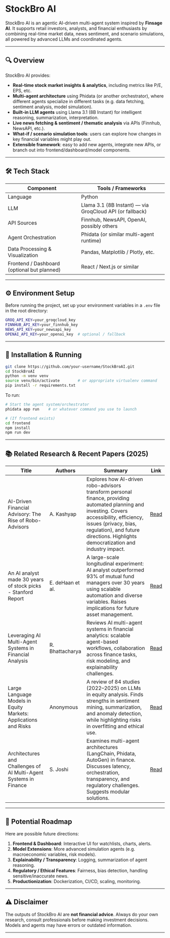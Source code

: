 # StockBro AI

StockBro AI is an agentic AI-driven multi-agent system inspired by **Finsage AI**. It supports retail investors, analysts, and financial enthusiasts by combining real-time market data, news sentiment, and scenario simulations, all powered by advanced LLMs and coordinated agents.

---

## 🔍 Overview

StockBro AI provides:

- **Real-time stock market insights & analytics**, including metrics like P/E, EPS, etc.  
- **Multi-agent architecture** using Phidata (or another orchestrator), where different agents specialize in different tasks (e.g. data fetching, sentiment analysis, model simulation).  
- **Built-in LLM agents** using Llama 3.1 (8B Instant) for intelligent reasoning, summarization, interpretation.  
- **Live news fetching & sentiment / thematic analysis** via APIs (Finnhub, NewsAPI, etc.).  
- **What-if / scenario simulation tools**: users can explore how changes in key financial variables might play out.  
- **Extensible framework**: easy to add new agents, integrate new APIs, or branch out into frontend/dashboard/model components.

---

## 🛠 Tech Stack

| Component | Tools / Frameworks |
|-----------|---------------------|
| Language | Python |
| LLM | Llama 3.1 (8B Instant) — via GroqCloud API (or fallback) |
| API Sources | Finnhub, NewsAPI, OpenAI, possibly others |
| Agent Orchestration | Phidata (or similar multi-agent runtime) |
| Data Processing & Visualization | Pandas, Matplotlib / Plotly, etc. |
| Frontend / Dashboard (optional but planned) | React / Next.js or similar |

---

## ⚙️ Environment Setup

Before running the project, set up your environment variables in a `.env` file in the root directory:

```bash
GROQ_API_KEY=your_groqcloud_key
FINNHUB_API_KEY=your_finnhub_key
NEWS_API_KEY=your_newsapi_key
OPENAI_API_KEY=your_openai_key  # optional / fallback
````

---

## 🚀 Installation & Running

```bash
git clone https://github.com/your-username/StockBroAI.git
cd StockBroAI
python -m venv venv
source venv/bin/activate        # or appropriate virtualenv command
pip install -r requirements.txt
```

To run:

```bash
# Start the agent system/orchestrator
phidata app run    # or whatever command you use to launch

# (If frontend exists)
cd frontend
npm install
npm run dev
```

---
## 📚 Related Research & Recent Papers (2025)

| Title                                                             | Authors          | Summary                                                                                                                                                                                                                                                   | Link                                                                                                               |
| ----------------------------------------------------------------- | ---------------- | --------------------------------------------------------------------------------------------------------------------------------------------------------------------------------------------------------------------------------------------------------- | ------------------------------------------------------------------------------------------------------------------ |
| AI-Driven Financial Advisory: The Rise of Robo-Advisors           | A. Kashyap       | Explores how AI-driven robo-advisors transform personal finance, providing automated planning and investing. Covers accessibility, efficiency, issues (privacy, bias, regulation), and future directions. Highlights democratization and industry impact. | [Read](https://papers.ssrn.com/sol3/papers.cfm?abstract_id=5268858)                                                |
| An AI analyst made 30 years of stock picks - Stanford Report      | E. deHaan et al. | A large-scale longitudinal experiment: AI analyst outperformed 93% of mutual fund managers over 30 years using scalable automation and diverse variables. Raises implications for future asset management.                                                | [Read](https://news.stanford.edu/stories/2025/06/ai-stock-analyst-analysis-performance-human-mutual-fund-managers) |
| Leveraging AI Multi-Agent Systems in Financial Analysis           | R. Bhattacharya  | Reviews AI multi-agent systems in financial analytics: scalable agent-based workflows, collaboration across finance tasks, risk modeling, and explainability challenges.                                                                                  | [Read](https://cacm.acm.org/blogcacm/leveraging-ai-multi-agent-systems-in-financial-analysis)                      |
| Large Language Models in Equity Markets: Applications and Risks   | Anonymous        | A review of 84 studies (2022–2025) on LLMs in equity analysis. Finds strengths in sentiment mining, summarization, and anomaly detection, while highlighting risks in overfitting and ethical use.                                                        | [Read](https://papers.ssrn.com/sol3/papers.cfm?abstract_id=5297432)                                                |
| Architectures and Challenges of AI Multi-Agent Systems in Finance | S. Joshi         | Examines multi-agent architectures (LangChain, Phidata, AutoGen) in finance. Discusses latency, orchestration, transparency, and regulatory challenges. Suggests modular solutions.                                                                       | [Read](https://journalcjast.com/index.php/CJAST/article/view/6142)                                                 |

---

## 🎯 Potential Roadmap

Here are possible future directions:

1. **Frontend & Dashboard**: Interactive UI for watchlists, charts, alerts.
2. **Model Extensions**: More advanced simulation agents (e.g. macroeconomic variables, risk models).
3. **Explainability / Transparency**: Logging, summarization of agent reasoning.
4. **Regulatory / Ethical Features**: Fairness, bias detection, handling sensitive/inaccurate news.
5. **Productionization**: Dockerization, CI/CD, scaling, monitoring.

---

## ⚠️ Disclaimer

The outputs of StockBro AI are **not financial advice**. Always do your own research, consult professionals before making investment decisions. Models and agents may have errors or outdated information.

---
